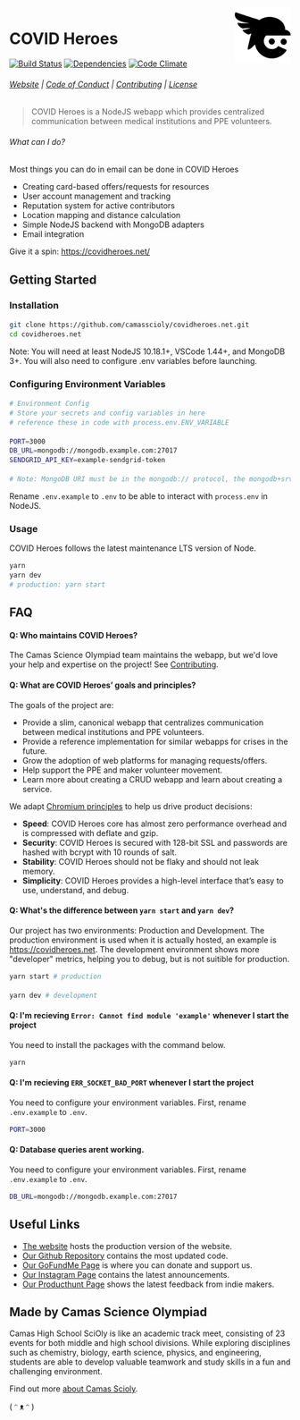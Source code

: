 <a href="https://covidheroes.net/">
  <img src="public/img/logo.svg" width="100px" align="right" />
</a>

# COVID Heroes

[![Build Status](https://github.com/camasscioly/covidheroes.net/workflows/Node.js%20CI/badge.svg)](https://github.com/camasscioly/covidheroes.net/workflows/Node.js%20CI/badge.svg)
[![Dependencies](https://img.shields.io/david/camasscioly/covidheroes.net.svg?style=flat)](https://img.shields.io/david/camasscioly/covidheroes.net.svg?style=flat)
[![Code Climate](https://codeclimate.com/github/codeclimate/codeclimate/badges/gpa.svg)](https://codeclimate.com/github/camasscioly/covidheroes.net)

###### [Website](https://covidheroes.net) | [Code of Conduct](https://github.com/camasscioly/covidheroes.net/blob/master/.github/CODE_OF_CONDUCT.md) | [Contributing](https://github.com/camasscioly/covidheroes.net/blob/master/.github/CONTRIBUTING.md) | [License](https://github.com/camasscioly/covidheroes.net/blob/master/LICENSE)

> COVID Heroes is a NodeJS webapp which provides centralized communication between medical institutions and PPE volunteers.

###### What can I do?

Most things you can do in email can be done in COVID Heroes

- Creating card-based offers/requests for resources
- User account management and tracking
- Reputation system for active contributors
- Location mapping and distance calculation
- Simple NodeJS backend with MongoDB adapters
- Email integration

Give it a spin: https://covidheroes.net/

## Getting Started

### Installation

```bash
git clone https://github.com/camasscioly/covidheroes.net.git
cd covidheroes.net
```

Note: You will need at least NodeJS 10.18.1+, VSCode 1.44+, and MongoDB 3+. You will also need to configure .env variables before launching.

### Configuring Environment Variables

```bash
# Environment Config
# Store your secrets and config variables in here
# reference these in code with process.env.ENV_VARIABLE

PORT=3000
DB_URL=mongodb://mongodb.example.com:27017
SENDGRID_API_KEY=example-sendgrid-token

# Note: MongoDB URI must be in the mongodb:// protocol, the mongodb+srv:// is not supported
```

Rename `.env.example` to `.env` to be able to interact with `process.env` in NodeJS.

### Usage

COVID Heroes follows the latest maintenance LTS version of Node.

```bash
yarn
yarn dev
# production: yarn start
```

## FAQ

#### Q: Who maintains COVID Heroes?

The Camas Science Olympiad team maintains the webapp, but we'd love your help and expertise on the project!
See [Contributing](https://github.com/camasscioly/covidheroes.net/blob/master/CONTRIBUTING.md).

#### Q: What are COVID Heroes’ goals and principles?

The goals of the project are:

- Provide a slim, canonical webapp that centralizes communication between medical institutions and PPE volunteers.
- Provide a reference implementation for similar webapps for crises in the future.
- Grow the adoption of web platforms for managing requests/offers.
- Help support the PPE and maker volunteer movement.
- Learn more about creating a CRUD webapp and learn about creating a service.

We adapt [Chromium principles](https://www.chromium.org/developers/core-principles) to help us drive product decisions:

- **Speed**: COVID Heroes core has almost zero performance overhead and is compressed with deflate and gzip.
- **Security**: COVID Heroes is secured with 128-bit SSL and passwords are hashed with bcrypt with 10 rounds of salt.
- **Stability**: COVID Heroes should not be flaky and should not leak memory.
- **Simplicity**: COVID Heroes provides a high-level interface that’s easy to use, understand, and debug.

#### Q: What's the difference between `yarn start` and `yarn dev`?

Our project has two environments: Production and Development. The production environment is used when it is actually hosted, an example is https://covidheroes.net. The development environment shows more "developer" metrics, helping you to debug, but is not suitible for production.

```bash
yarn start # production

yarn dev # development
```

#### Q: I'm recieving `Error: Cannot find module 'example'` whenever I start the project

You need to install the packages with the command below.

```bash
yarn
```

#### Q: I'm recieving `ERR_SOCKET_BAD_PORT` whenever I start the project

You need to configure your environment variables. First, rename `.env.example` to `.env`.

```bash
PORT=3000
```

#### Q: Database queries arent working.

You need to configure your environment variables. First, rename `.env.example` to `.env`.

```bash
DB_URL=mongodb://mongodb.example.com:27017
```

## Useful Links

- [The website](https://covidheroes.net) hosts the production version of the website.
- [Our Github Repository](https://github.com/camasscioly/covidheroes.net) contains the most updated code.
- [Our GoFundMe Page](https://www.gofundme.com/f/face-shields-and-glasses-for-front-lines?utm_source=customer&utm_medium=email&utm_campaign=p_cf+share-flow-1) is where you can donate and support us.
- [Our Instagram Page](https://instagram.com/covid_heroes_official) contains the latest announcements.
- [Our Producthunt Page](https://www.producthunt.com/posts/covid-heroes?utm_source=badge-featured&utm_medium=badge&utm_souce=badge-covid-heroes) shows the latest feedback from indie makers.

## Made by Camas Science Olympiad

Camas High School SciOly is like an academic track meet, consisting of 23 events for both middle and high school divisions. While exploring disciplines such as chemistry, biology, earth science, physics, and engineering, students are able to develop valuable teamwork and study skills in a fun and challenging environment.

Find out more [about Camas Scioly](https://camasscioly.weebly.com).

( ᵔ ᴥ ᵔ )
